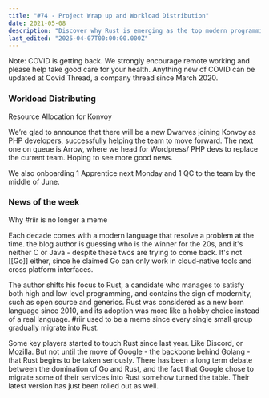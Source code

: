 ```yaml
---
title: "#74 - Project Wrap up and Workload Distribution"
date: 2021-05-08
description: "Discover why Rust is emerging as the top modern programming language, with growing adoption by major companies like Google and Discord challenging Go's dominance."
last_edited: "2025-04-07T00:00:00.000Z"
---
```


Note: COVID is getting back. We strongly encourage remote working and please help take good care for your health. Anything new of COVID can be updated at Covid Thread, a company thread since March 2020.

### Workload Distributing

Resource Allocation for Konvoy

We’re glad to announce that there will be a new Dwarves joining Konvoy as PHP developers, successfully helping the team to move forward. The next one on queue is Arrow, where we head for Wordpress/ PHP devs to replace the current team. Hoping to see more good news.

We also onboarding 1 Apprentice next Monday and 1 QC to the team by the middle of June.

### News of the week

Why #riir is no longer a meme

Each decade comes with a modern language that resolve a problem at the time. the blog author is guessing who is the winner for the 20s, and it's neither C or Java - despite these twos are trying to come back. It's not [[Go]] either, since he claimed Go can only work in cloud-native tools and cross platform interfaces.

The author shifts his focus to Rust, a candidate who manages to satisfy both high and low level programming, and contains the sign of modernity, such as open source and generics. Rust was considered as a new born language since 2010, and its adoption was more like a hobby choice instead of a real language. #riir used to be a meme since every single small group gradually migrate into Rust.

Some key players started to touch Rust since last year. Like Discord, or Mozilla. But not until the move of Google - the backbone behind Golang - that Rust begins to be taken seriously. There has been a long term debate between the domination of Go and Rust, and the fact that Google chose to migrate some of their services into Rust somehow turned the table. Their latest version has just been rolled out as well.
